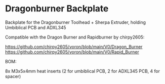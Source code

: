 # Dragonburner Backplate
Backplate for the Dragonburner Toolhead + Sherpa Extruder, holding Umbiblical PCB and ADXL345

Compatible with the Dragon Burner and Rapidburner by chirpy2605:

https://github.com/chirpy2605/voron/blob/main/V0/Dragon_Burner
https://github.com/chirpy2605/voron/blob/main/V0/Rapid_Burner

BOM:

8x M3x5x4mm heat inserts (2 for umbiblical PCB, 2 for ADXL345 PCB, 4 for spacer)
